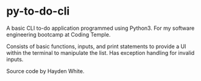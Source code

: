 # py-to-do-cli
A basic CLI to-do application programmed using Python3. For my software engineering bootcamp at Coding Temple.

Consists of basic functions, inputs, and print statements to provide a UI within the terminal to manipulate the list. Has exception handling for invalid inputs.

Source code by Hayden White.
